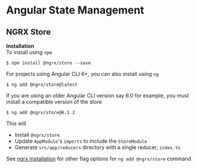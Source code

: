 # Angular State Management
## NGRX Store  
__Installation__  
To install using `npm`
```
$ npm install @ngrx/store --save
```  
For projects using Angular CLI 6+, you can also install using `ng`
```
$ ng add @ngrx/store@latest
```  
If you are using an older Angular CLI version say 6.0 for example, you must install a compatible version of the store  
```
$ ng add @ngrx/store@6.1.2
```  
This will
* Install `@ngrx/store`
* Update `AppModule`'s `imports` to include the `StoreModule`  
* Generate `src/app/reducers` directory with a single reducer, `index.ts`

See [ngrx installation](https://ngrx.io/guide/store/install) for other flag options for `ng add @ngrx/store` command
